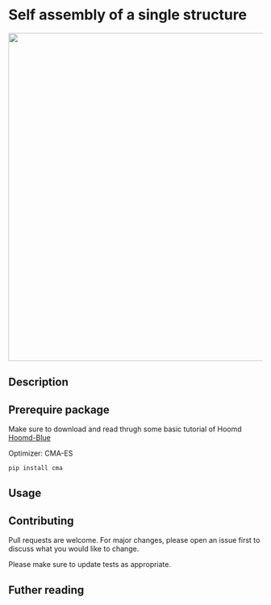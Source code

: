 # Self assembly of a single structure 

<p align="center">
  <img width="650"  src="self_assembly.gif">
</p>

## Description



## Prerequire package

Make sure to download and read thrugh some basic tutorial of Hoomd
[Hoomd-Blue](http://glotzerlab.engin.umich.edu/hoomd-blue/)

Optimizer: CMA-ES

```bash
pip install cma
```

## Usage



## Contributing
Pull requests are welcome. For major changes, please open an issue first to discuss what you would like to change.

Please make sure to update tests as appropriate.

## Futher reading


